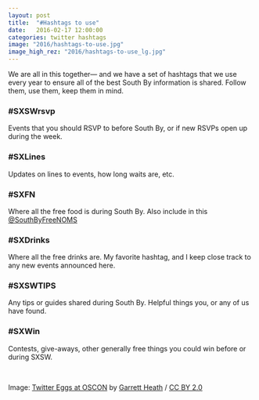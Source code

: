 ```yaml
---
layout: post
title:  "#Hashtags to use"
date:   2016-02-17 12:00:00
categories: twitter hashtags
image: "2016/hashtags-to-use.jpg"
image_high_rez: "2016/hashtags-to-use_lg.jpg"
---
```


We are all in this together— and we have a set of hashtags that we use every year to ensure all of the best South By information is shared. Follow them, use them, keep them in mind.

### #SXSWrsvp

Events that you should RSVP to before South By, or if new RSVPs open up during the week.

### #SXLines

Updates on lines to events, how long waits are, etc.

### #SXFN

Where all the free food is during South By. Also include in this [@SouthByFreeNOMS](httsp://twitter.com/SouthByFreeNOMS)

### #SXDrinks

Where all the free drinks are. My favorite hashtag, and I keep close track to any new events announced here.

### #SXSWTIPS

Any tips or guides shared during South By. Helpful things you, or any of us have found.

### #SXWin

Contests, give-aways, other generally free things you could win before or during SXSW.


<br>

Image: <a href="https://www.flickr.com/photos/garrettheath/9359575921/" target="\_blank">Twitter Eggs at OSCON</a> by <a href="https://www.flickr.com/photos/garrettheath/" target="\_blank">Garrett Heath</a> / <a href="https://creativecommons.org/licenses/by/2.0/" target="\_blank">CC BY 2.0</a>
